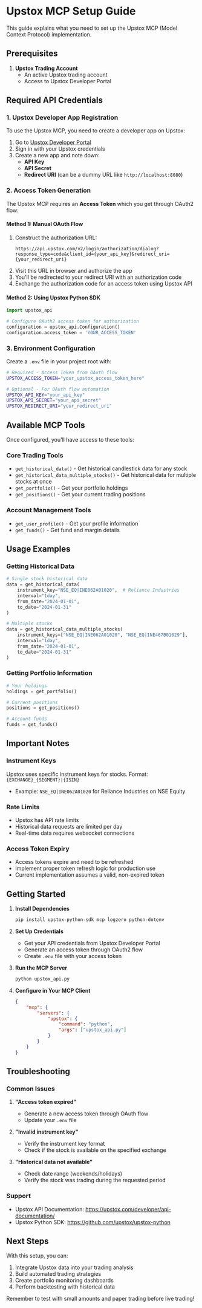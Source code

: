 # Upstox MCP Setup Guide

This guide explains what you need to set up the Upstox MCP (Model Context Protocol) implementation.

## Prerequisites

1. **Upstox Trading Account**
   - An active Upstox trading account
   - Access to Upstox Developer Portal

## Required API Credentials

### 1. Upstox Developer App Registration

To use the Upstox MCP, you need to create a developer app on Upstox:

1. Go to [Upstox Developer Portal](https://developer.upstox.com/)
2. Sign in with your Upstox credentials
3. Create a new app and note down:
   - **API Key** 
   - **API Secret**
   - **Redirect URI** (can be a dummy URL like `http://localhost:8080`)

### 2. Access Token Generation

The Upstox MCP requires an **Access Token** which you get through OAuth2 flow:

#### Method 1: Manual OAuth Flow
1. Construct the authorization URL:
   ```
   https://api.upstox.com/v2/login/authorization/dialog?response_type=code&client_id={your_api_key}&redirect_uri={your_redirect_uri}
   ```
2. Visit this URL in browser and authorize the app
3. You'll be redirected to your redirect URI with an authorization code
4. Exchange the authorization code for an access token using Upstox API

#### Method 2: Using Upstox Python SDK
```python
import upstox_api

# Configure OAuth2 access token for authorization
configuration = upstox_api.Configuration()
configuration.access_token = 'YOUR_ACCESS_TOKEN'
```

### 3. Environment Configuration

Create a `.env` file in your project root with:

```bash
# Required - Access Token from OAuth flow
UPSTOX_ACCESS_TOKEN="your_upstox_access_token_here"

# Optional - For OAuth flow automation
UPSTOX_API_KEY="your_api_key"
UPSTOX_API_SECRET="your_api_secret"
UPSTOX_REDIRECT_URI="your_redirect_uri"
```

## Available MCP Tools

Once configured, you'll have access to these tools:

### Core Trading Tools
- `get_historical_data()` - Get historical candlestick data for any stock
- `get_historical_data_multiple_stocks()` - Get historical data for multiple stocks at once
- `get_portfolio()` - Get your portfolio holdings
- `get_positions()` - Get your current trading positions

### Account Management Tools
- `get_user_profile()` - Get your profile information
- `get_funds()` - Get fund and margin details

## Usage Examples

### Getting Historical Data
```python
# Single stock historical data
data = get_historical_data(
    instrument_key="NSE_EQ|INE062A01020",  # Reliance Industries
    interval="1day",
    from_date="2024-01-01",
    to_date="2024-01-31"
)

# Multiple stocks
data = get_historical_data_multiple_stocks(
    instrument_keys=["NSE_EQ|INE062A01020", "NSE_EQ|INE467B01029"],
    interval="1day",
    from_date="2024-01-01", 
    to_date="2024-01-31"
)
```

### Getting Portfolio Information
```python
# Your holdings
holdings = get_portfolio()

# Current positions
positions = get_positions()

# Account funds
funds = get_funds()
```

## Important Notes

### Instrument Keys
Upstox uses specific instrument keys for stocks. Format: `{EXCHANGE}_{SEGMENT}|{ISIN}`
- Example: `NSE_EQ|INE062A01020` for Reliance Industries on NSE Equity

### Rate Limits
- Upstox has API rate limits
- Historical data requests are limited per day
- Real-time data requires websocket connections

### Access Token Expiry
- Access tokens expire and need to be refreshed
- Implement proper token refresh logic for production use
- Current implementation assumes a valid, non-expired token

## Getting Started

1. **Install Dependencies**
   ```bash
   pip install upstox-python-sdk mcp logzero python-dotenv
   ```

2. **Set Up Credentials**
   - Get your API credentials from Upstox Developer Portal
   - Generate an access token through OAuth2 flow
   - Create `.env` file with your access token

3. **Run the MCP Server**
   ```bash
   python upstox_api.py
   ```

4. **Configure in Your MCP Client**
   ```json
   {
       "mcp": {
           "servers": {
               "upstox": {
                   "command": "python",
                   "args": ["upstox_api.py"]
               }
           }
       }
   }
   ```

## Troubleshooting

### Common Issues

1. **"Access token expired"**
   - Generate a new access token through OAuth flow
   - Update your `.env` file

2. **"Invalid instrument key"**
   - Verify the instrument key format
   - Check if the stock is available on the specified exchange

3. **"Historical data not available"**
   - Check date range (weekends/holidays)
   - Verify the stock was trading during the requested period

### Support
- Upstox API Documentation: https://upstox.com/developer/api-documentation/
- Upstox Python SDK: https://github.com/upstox/upstox-python

## Next Steps

With this setup, you can:
1. Integrate Upstox data into your trading analysis
2. Build automated trading strategies
3. Create portfolio monitoring dashboards
4. Perform backtesting with historical data

Remember to test with small amounts and paper trading before live trading!